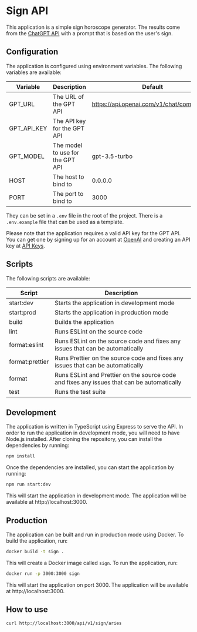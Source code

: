 # Sign API

This application is a simple sign horoscope generator. The results come from
the [ChatGPT API](https://platform.openai.com/docs/guides/chat) with a prompt
that is based on the user's sign.

## Configuration

The application is configured using environment variables. The following
variables are available:

| Variable    | Description                      | Default                                    |
| ----------- | -------------------------------- | ------------------------------------------ |
| GPT_URL     | The URL of the GPT API           | https://api.openai.com/v1/chat/completions |
| GPT_API_KEY | The API key for the GPT API      |                                            |
| GPT_MODEL   | The model to use for the GPT API | gpt-3.5-turbo                              |
| HOST        | The host to bind to              | 0.0.0.0                                    |
| PORT        | The port to bind to              | 3000                                       |

They can be set in a `.env` file in the root of the project. There is a
`.env.example` file that can be used as a template.

Please note that the application requires a valid API key for the GPT API. You
can get one by signing up for an account at [OpenAI](https://openai.com/) and
creating an API key at [API Keys](https://platform.openai.com/account/api-keys).

## Scripts

The following scripts are available:

| Script          | Description                                                                                |
| --------------- | ------------------------------------------------------------------------------------------ |
| start:dev       | Starts the application in development mode                                                 |
| start:prod      | Starts the application in production mode                                                  |
| build           | Builds the application                                                                     |
| lint            | Runs ESLint on the source code                                                             |
| format:eslint   | Runs ESLint on the source code and fixes any issues that can be automatically              |
| format:prettier | Runs Prettier on the source code and fixes any issues that can be automatically            |
| format          | Runs ESLint and Prettier on the source code and fixes any issues that can be automatically |
| test            | Runs the test suite                                                                        |

## Development

The application is written in TypeScript using Express to serve the API. In order to
run the application in development mode, you will need to have Node.js installed.
After cloning the repository, you can install the dependencies by running:

```bash
npm install
```

Once the dependencies are installed, you can start the application by running:

```bash
npm run start:dev
```

This will start the application in development mode. The application will be
available at http://localhost:3000.

## Production

The application can be built and run in production mode using Docker. To build
the application, run:

```bash
docker build -t sign .
```

This will create a Docker image called `sign`. To run the application, run:

```bash
docker run -p 3000:3000 sign
```

This will start the application on port 3000. The application will be available
at http://localhost:3000.

## How to use

```bash
curl http://localhost:3000/api/v1/sign/aries
```

